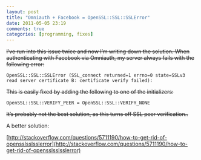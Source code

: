 ```yaml
---
layout: post
title: "Omniauth + Facebook = OpenSSL::SSL::SSLError"
date: 2011-05-05 23:19
comments: true
categories: [programming, fixes] 
---
```


~~I’ve run into this issue twice and now I’m writing down the solution. When authenticating with Facebook via Omniauth, my server always fails with the following error:~~

    OpenSSL::SSL::SSLError (SSL_connect returned=1 errno=0 state=SSLv3 read server certificate B: certificate verify failed):

~~This is easily fixed by adding the following to one of the initializers:~~

    OpenSSL::SSL::VERIFY_PEER = OpenSSL::SSL::VERIFY_NONE

~~It’s probably not the best solution, as this turns off SSL peer verification..~~

A better solution:

[http://stackoverflow.com/questions/5711190/how-to-get-rid-of-opensslsslsslerror](http://stackoverflow.com/questions/5711190/how-to-get-rid-of-opensslsslsslerror)

